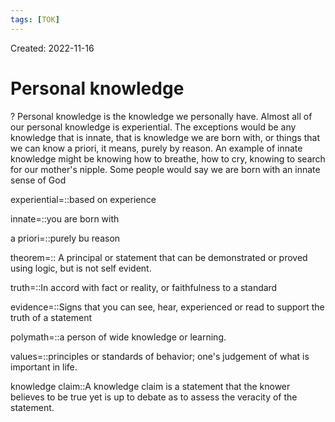 ```yaml
---
tags: [TOK] 
---
```

Created: 2022-11-16

# Personal knowledge
?
Personal knowledge is the knowledge we personally have. Almost all of our personal knowledge is experiential. The exceptions would be any knowledge that is innate, that is knowledge we are born with, or things that we can know a priori, it means, purely by reason. An example of innate knowledge might be knowing how to breathe, how to cry, knowing to search for our mother's nipple. Some people would say we are born with an innate sense of God
<!--SR:!2023-04-09,83,230-->

experiential=::based on experience
<!--SR:!2023-07-26,143,230-->
innate=::you are born with
<!--SR:!2023-04-04,43,263-->

<!--SR:!2023-04-26,92,230-->
a priori=::purely bu reason
<!--SR:!2023-05-16,71,263-->

<!--SR:!2023-04-28,94,230-->

theorem=:: A principal or statement that can be demonstrated or proved using logic, but is not self evident. 
<!--SR:!2023-08-14,153,230-->
truth=::In accord with fact or reality, or faithfulness to a standard
<!--SR:!2023-03-28,37,263-->

<!--SR:!2023-04-30,96,230-->
evidence=::Signs that you can see, hear, experienced or read to support the truth of a statement
<!--SR:!2023-03-27,74,230-->
polymath=::a person of wide knowledge or learning.
<!--SR:!2023-07-03,130,240-->
values=::principles or standards of behavior; one's judgement of what is important in life.
<!--SR:!2023-06-02,114,240-->
knowledge claim::A knowledge claim is a statement that the knower believes to be true yet is up to debate as to assess the veracity of the statement.
<!--SR:!2023-05-26,110,240-->